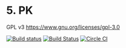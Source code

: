 # 5. PK

GPL v3 https://www.gnu.org/licenses/gpl-3.0

[![Build status](https://ci.appveyor.com/api/projects/status/rqewrcw6q1o1w1kb?svg=true)](https://ci.appveyor.com/project/davidkna/5-pk)
[![Build Status](https://travis-ci.org/davidkna/5_PK.svg)](https://travis-ci.org/davidkna/5_PK)
[![Circle CI](https://circleci.com/gh/davidkna/5_PK.svg?style=svg)](https://circleci.com/gh/davidkna/5_PK)
